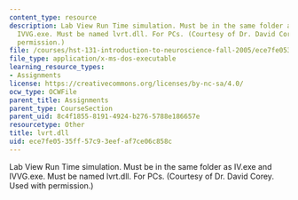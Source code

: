 ```yaml
---
content_type: resource
description: Lab View Run Time simulation. Must be in the same folder as IV.exe and
  IVVG.exe. Must be named lvrt.dll. For PCs. (Courtesy of Dr. David Corey. Used with
  permission.)
file: /courses/hst-131-introduction-to-neuroscience-fall-2005/ece7fe0535ff57c93eefaf7ce06c858c_lvrt.dll
file_type: application/x-ms-dos-executable
learning_resource_types:
- Assignments
license: https://creativecommons.org/licenses/by-nc-sa/4.0/
ocw_type: OCWFile
parent_title: Assignments
parent_type: CourseSection
parent_uid: 8c4f1855-8191-4924-b276-5788e186657e
resourcetype: Other
title: lvrt.dll
uid: ece7fe05-35ff-57c9-3eef-af7ce06c858c
---
```

Lab View Run Time simulation. Must be in the same folder as IV.exe and IVVG.exe. Must be named lvrt.dll. For PCs. (Courtesy of Dr. David Corey. Used with permission.)